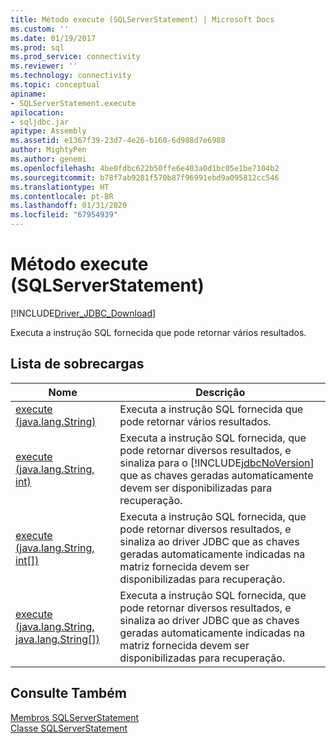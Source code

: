 ```yaml
---
title: Método execute (SQLServerStatement) | Microsoft Docs
ms.custom: ''
ms.date: 01/19/2017
ms.prod: sql
ms.prod_service: connectivity
ms.reviewer: ''
ms.technology: connectivity
ms.topic: conceptual
apiname:
- SQLServerStatement.execute
apilocation:
- sqljdbc.jar
apitype: Assembly
ms.assetid: e1367f39-23d7-4e26-b160-6d988d7e6988
author: MightyPen
ms.author: genemi
ms.openlocfilehash: 4be0fdbc622b50ffe6e403a0d1bc05e1be7104b2
ms.sourcegitcommit: b78f7ab9281f570b87f96991ebd9a095812cc546
ms.translationtype: HT
ms.contentlocale: pt-BR
ms.lasthandoff: 01/31/2020
ms.locfileid: "67954939"
---
```

# <a name="execute-method-sqlserverstatement"></a>Método execute (SQLServerStatement)
[!INCLUDE[Driver_JDBC_Download](../../../includes/driver_jdbc_download.md)]

  Executa a instrução SQL fornecida que pode retornar vários resultados.  
  
## <a name="overload-list"></a>Lista de sobrecargas  
  
|Nome|Descrição|  
|----------|-----------------|  
|[execute (java.lang.String)](../../../connect/jdbc/reference/execute-method-java-lang-string-sqlserverstatement.md)|Executa a instrução SQL fornecida que pode retornar vários resultados.|  
|[execute (java.lang.String, int)](../../../connect/jdbc/reference/execute-method-java-lang-string-int.md)|Executa a instrução SQL fornecida, que pode retornar diversos resultados, e sinaliza para o [!INCLUDE[jdbcNoVersion](../../../includes/jdbcnoversion_md.md)] que as chaves geradas automaticamente devem ser disponibilizadas para recuperação.|  
|[execute (java.lang.String, int&#91;&#93;)](../../../connect/jdbc/reference/execute-method-java-lang-string.md)|Executa a instrução SQL fornecida, que pode retornar diversos resultados, e sinaliza ao driver JDBC que as chaves geradas automaticamente indicadas na matriz fornecida devem ser disponibilizadas para recuperação.|  
|[execute (java.lang.String, java.lang.String&#91;&#93;)](../../../connect/jdbc/reference/execute-method-java-lang-string-java-lang-string.md)|Executa a instrução SQL fornecida, que pode retornar diversos resultados, e sinaliza ao driver JDBC que as chaves geradas automaticamente indicadas na matriz fornecida devem ser disponibilizadas para recuperação.|  
  
## <a name="see-also"></a>Consulte Também  
 [Membros SQLServerStatement](../../../connect/jdbc/reference/sqlserverstatement-members.md)   
 [Classe SQLServerStatement](../../../connect/jdbc/reference/sqlserverstatement-class.md)  
  
  
